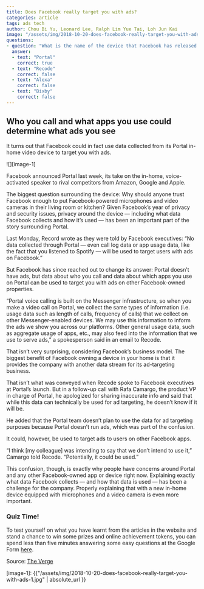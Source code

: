 ```yaml
---
title: Does Facebook really target you with ads?
categories: article
tags: ads tech
author: Chou Bi Yu, Leonard Lee, Ralph Lim Yue Tai, Loh Jun Kai
image: "/assets/img/2018-10-20-does-facebook-really-target-you-with-ads-preview.jpg"
questions:
- question: "What is the name of the device that Facebook has released recently?"
  answer:
  - text: "Portal"
    correct: true
  - text: "Recode"
    correct: false
  - text: "Alexa"
    correct: false
  - text: "Bixby"
    correct: false
---
```


## **Who you call and what apps you use could determine what ads you see**

It turns out that Facebook could in fact use data collected from its Portal in-home video device
to target you with ads.

![][image-1]

Facebook announced Portal last week, its take on the in-home, voice-activated speaker to rival
competitors from Amazon, Google and Apple.

The biggest question surrounding the device: Why should anyone trust Facebook enough to put
Facebook-powered microphones and video cameras in their living room or kitchen? Given
Facebook’s year of privacy and security issues, privacy around the device — including what
data Facebook collects and how it’s used — has been an important part of the story surrounding
Portal.

Last Monday, Record wrote as they were told by Facebook executives: “No data collected
through Portal — even call log data or app usage data, like the fact that you listened to Spotify
— will be used to target users with ads on Facebook.”

But Facebook has since reached out to change its answer: Portal doesn’t have ads, but data
about who you call and data about which apps you use on Portal can be used to target you with
ads on other Facebook-owned properties.

“Portal voice calling is built on the Messenger infrastructure, so when you make a video call on
Portal, we collect the same types of information (i.e. usage data such as length of calls,
frequency of calls) that we collect on other Messenger-enabled devices. We may use this
information to inform the ads we show you across our platforms. Other general usage data,
such as aggregate usage of apps, etc., may also feed into the information that we use to serve
ads,” a spokesperson said in an email to Recode.

That isn’t very surprising, considering Facebook’s business model. The biggest benefit of
Facebook owning a device in your home is that it provides the company with another data
stream for its ad-targeting business.

That isn’t what was conveyed when Recode spoke to Facebook executives at Portal’s launch. But in
a follow-up call with Rafa Camargo, the product VP in charge of Portal, he apologized for
sharing inaccurate info and said that while this data can technically be used for ad targeting, he
doesn’t know if it will be.

He added that the Portal team doesn’t plan to use the data for ad targeting purposes because
Portal doesn’t run ads, which was part of the confusion.

It could, however, be used to target ads to users on other Facebook apps.

“I think [my colleague] was intending to say that we don’t intend to use it,” Camargo told
Recode. “Potentially, it could be used.”

This confusion, though, is exactly why people have concerns around Portal and any other
Facebook-owned app or device right now. Explaining exactly what data Facebook collects —
and how that data is used — has been a challenge for the company. Properly explaining that
with a new in-home device equipped with microphones and a video camera is even more
important.

### Quiz Time!
To test yourself on what you have learnt from the articles in the website and stand a chance to win some prizes and online achievement tokens, you can spend less than five minutes answering some easy questions at the Google Form [here](https://goo.gl/forms/r2TUSw9zIjvZwl1t1).  

Source:
[The Verge](https://www.theverge.com/tech)

[image-1]: {{"/assets/img/2018-10-20-does-facebook-really-target-you-with-ads-1.jpg" | absolute_url }}